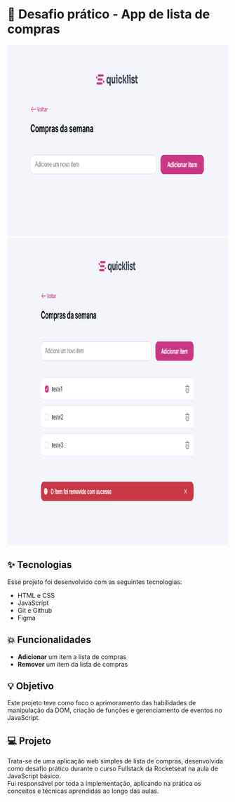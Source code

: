 <h1> 🚀 Desafio prático - App de lista de compras</h1>

<p class="lista-imagens" align="center">
  <img alt="" src="./assets/imagem1.png" width="815" height="437">  
  <img alt="" src="./assets/imagem3.png" width="815" height="702">
</p>

## ✨ Tecnologias

Esse projeto foi desenvolvido com as seguintes tecnologias:

- HTML e CSS
- JavaScript
- Git e Github
- Figma

## 💥 Funcionalidades

- **Adicionar** um item a lista de compras
- **Remover** um item da lista de compras

## 💡 Objetivo

Este projeto teve como foco o aprimoramento das habilidades de manipulação da DOM, criação de funções e gerenciamento de eventos no JavaScript.

## 💻 Projeto

Trata-se de uma aplicação web simples de lista de compras, desenvolvida como desafio prático durante o curso Fullstack da Rocketseat na aula de JavaScript básico.<br>
Fui responsável por toda a implementação, aplicando na prática os conceitos e técnicas aprendidas ao longo das aulas.
